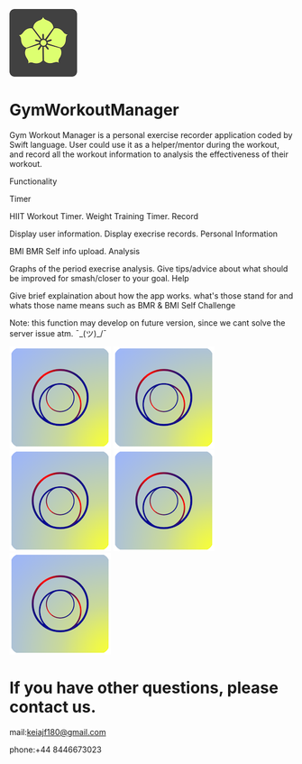 ![image](https://github.com/chenrongke/GymWorkoutManager/blob/master/icon-60%402x.png)

# GymWorkoutManager

Gym Workout Manager is a personal exercise recorder application coded by Swift language. User could use it as a helper/mentor during the workout, and record all the workout information to analysis the effectiveness of their workout.

Functionality

Timer

HIIT Workout Timer.
Weight Training Timer.
Record

Display user information.
Display execrise records.
Personal Information

BMI
BMR
Self info upload.
Analysis

Graphs of the period execrise analysis.
Give tips/advice about what should be improved for smash/closer to your goal.
Help

Give brief explaination about how the app works.
what's those stand for and whats those name means such as BMR & BMI
Self Challenge

Note: this function may develop on future version, since we cant solve the server issue atm.
¯\_(ツ)_/¯

![image](https://github.com/chenrongke/Nokun/blob/master/180.png)
![image](https://github.com/chenrongke/Nokun/blob/master/180.png)
![image](https://github.com/chenrongke/Nokun/blob/master/180.png)
![image](https://github.com/chenrongke/Nokun/blob/master/180.png)
![image](https://github.com/chenrongke/Nokun/blob/master/180.png)


# If you have other questions, please contact us.
mail:keiajf180@gmail.com

phone:+44 8446673023
